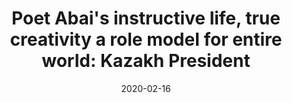 ---
permalink: /poet-abai-instructive-life
layout: post
title: "Poet Abai's instructive life, true creativity a role model for entire world: Kazakh President"
date: 2020-02-16
categories: Featured Article
---